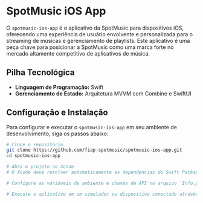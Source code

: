 # SpotMusic iOS App

O `spotmusic-ios-app` é o aplicativo da SpotMusic para dispositivos iOS, oferecendo uma experiência de usuário envolvente e personalizada para o streaming de músicas e gerenciamento de playlists. Este aplicativo é uma peça chave para posicionar a SpotMusic como uma marca forte no mercado altamente competitivo de aplicativos de música.

## Pilha Tecnológica
- **Linguagem de Programação:** Swift
- **Gerenciamento de Estado:** Arquitetura MVVM com Combine e SwiftUI

## Configuração e Instalação
Para configurar e executar o `spotmusic-ios-app` em seu ambiente de desenvolvimento, siga os passos abaixo:

```bash
# Clone o repositório
git clone https://github.com/fiap-spotmusic/spotmusic-ios-app.git
cd spotmusic-ios-app

# Abra o projeto no Xcode
# O Xcode deve resolver automaticamente as dependências do Swift Package Manager

# Configure as variáveis de ambiente e chaves de API no arquivo `Info.plist`

# Execute o aplicativo em um simulador ou dispositivo conectado através do Xcode
